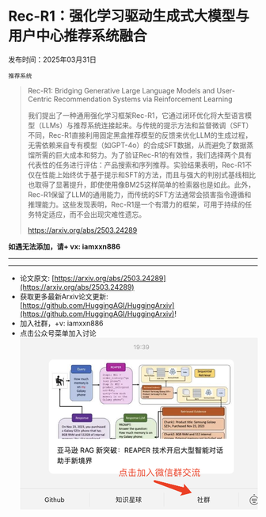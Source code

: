 # Rec-R1：强化学习驱动生成式大模型与用户中心推荐系统融合
发布时间：2025年03月31日

`推荐系统`
> Rec-R1: Bridging Generative Large Language Models and User-Centric Recommendation Systems via Reinforcement Learning
>
> 我们提出了一种通用强化学习框架Rec-R1，它通过闭环优化将大型语言模型（LLMs）与推荐系统连接起来。与传统的提示方法和监督微调（SFT）不同，Rec-R1直接利用固定黑盒推荐模型的反馈来优化LLM的生成过程，无需依赖来自专有模型（如GPT-4o）的合成SFT数据，从而避免了数据蒸馏所需的巨大成本和努力。为了验证Rec-R1的有效性，我们选择两个具有代表性的任务进行评估：产品搜索和序列推荐。实验结果表明，Rec-R1不仅在性能上始终优于基于提示和SFT的方法，而且与强大的判别式基线相比也取得了显著提升，即使使用像BM25这样简单的检索器也是如此。此外，Rec-R1保留了LLM的通用能力，而传统的SFT方法通常会损害指令遵循和推理能力。这些发现表明，Rec-R1是一个有潜力的框架，可用于持续的任务特定适应，而不会出现灾难性遗忘。
>
> https://arxiv.org/abs/2503.24289

**如遇无法添加，请+ vx: iamxxn886**
<hr />


<hr />

- 论文原文: [https://arxiv.org/abs/2503.24289](https://arxiv.org/abs/2503.24289)
- 获取更多最新Arxiv论文更新: [https://github.com/HuggingAGI/HuggingArxiv](https://github.com/HuggingAGI/HuggingArxiv)!
- 加入社群，+v: iamxxn886
- 点击公众号菜单加入讨论
![](https://raw.githubusercontent.com/HuggingAGI/wx_assets/main/2024/07/31/1722434818326-94339e92-22f1-4472-9d27-fed232f70b5d.jpeg)